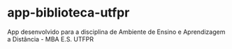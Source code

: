 # app-biblioteca-utfpr
App desenvolvido para a disciplina de Ambiente de Ensino e Aprendizagem a Distância - MBA E.S. UTFPR 

